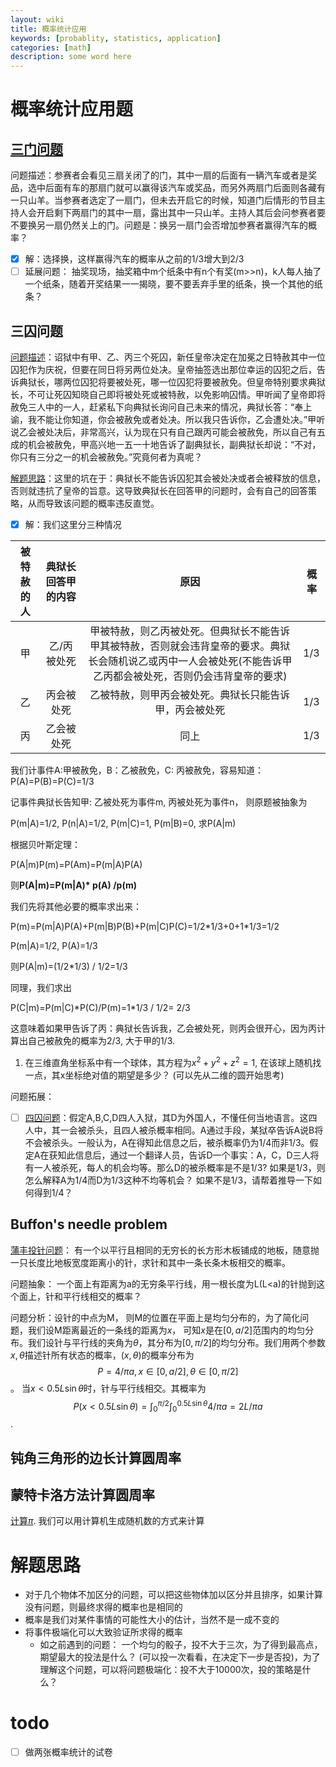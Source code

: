 ```yaml
---
layout: wiki
title: 概率统计应用
keywords: [probablity, statistics, application]
categories: [math]
description: some word here
---
```

# 概率统计应用题

## [三门问题](https://zh.wikipedia.org/wiki/%E8%92%99%E6%8F%90%E9%9C%8D%E7%88%BE%E5%95%8F%E9%A1%8C)

问题描述：参赛者会看见三扇关闭了的门，其中一扇的后面有一辆汽车或者是奖品，选中后面有车的那扇门就可以赢得该汽车或奖品，而另外两扇门后面则各藏有一只山羊。当参赛者选定了一扇门，但未去开启它的时候，知道门后情形的节目主持人会开启剩下两扇门的其中一扇，露出其中一只山羊。主持人其后会问参赛者要不要换另一扇仍然关上的门。问题是：换另一扇门会否增加参赛者赢得汽车的概率？

- [x] 解：选择换，这样赢得汽车的概率从之前的1/3增大到2/3
- [ ] 延展问题： 抽奖现场，抽奖箱中m个纸条中有n个有奖(m>>n)，k人每人抽了一个纸条，随着开奖结果一一揭晓，要不要丢弃手里的纸条，换一个其他的纸条？ 

## 三囚问题

[问题描述](https://zh.wikipedia.org/wiki/%E8%92%99%E6%8F%90%E9%9C%8D%E7%88%BE%E5%95%8F%E9%A1%8C#cite_note-2)：诏狱中有甲、乙、丙三个死囚，新任皇帝决定在加冕之日特赦其中一位囚犯作为庆祝，但要在同日将另两位处决。皇帝抽签选出那位幸运的囚犯之后，告诉典狱长，哪两位囚犯将要被处死，哪一位囚犯将要被赦免。但皇帝特别要求典狱长，不可让死囚知晓自己即将被处死或被特赦，以免影响囚情。甲听闻了皇帝即将赦免三人中的一人，赶紧私下向典狱长询问自己未来的情况，典狱长答：“奉上谕，我不能让你知道，你会被赦免或者处决。所以我只告诉你，乙会遭处决。”甲听说乙会被处决后，非常高兴，认为现在只有自己跟丙可能会被赦免，所以自己有五成的机会被赦免，甲高兴地一五一十地告诉了副典狱长，副典狱长却说：“不对，你只有三分之一的机会被赦免。”究竟何者为真呢？

[解题思路](https://blog.csdn.net/wyf12138/article/details/53494529)：这里的坑在于：典狱长不能告诉囚犯其会被处决或者会被释放的信息，否则就违抗了皇帝的旨意。这导致典狱长在回答甲的问题时，会有自己的回答策略，从而导致该问题的概率违反直觉。

- [x] 解：我们这里分三种情况

| 被特赦的人 | 典狱长回答甲的内容 |                             原因                             | 概率 |
| :--------: | :----------------: | :----------------------------------------------------------: | ---- |
|     甲     |    乙/丙被处死     | 甲被特赦，则乙丙被处死。但典狱长不能告诉甲其被特赦，否则就会违背皇帝的要求。典狱长会随机说乙或丙中一人会被处死(不能告诉甲乙丙都会被处死，否则仍会违背皇帝的要求) | 1/3  |
|     乙     |     丙会被处死     |    乙被特赦，则甲丙会被处死。典狱长只能告诉甲，丙会被处死    | 1/3  |
|     丙     |     乙会被处死     |                             同上                             | 1/3  |

我们计事件A:甲被赦免，B：乙被赦免，C: 丙被赦免，容易知道：P(A)=P(B)=P(C)=1/3

记事件典狱长告知甲: 乙被处死为事件m, 丙被处死为事件n， 则原题被抽象为

P(m|A)=1/2, P(n|A)=1/2, P(m|C)=1, P(m|B)=0, 求P(A|m)

根据贝叶斯定理：

P(A|m)P(m)=P(Am)=P(m|A)P(A)

则**P(A|m)=P(m|A)\* p(A) /p(m)**

我们先将其他必要的概率求出来：

P(m)=P(m|A)P(A)+P(m|B)P(B)+P(m|C)P(C)=1/2\*1/3+0+1\*1/3=1/2

P(m|A)=1/2, P(A)=1/3

则P(A|m)=(1/2\*1/3) / 1/2=1/3

同理，我们求出

P(C|m)=P(m|C)\*P(C)/P(m)=1\*1/3 / 1/2= 2/3 

这意味着如果甲告诉了丙：典狱长告诉我，乙会被处死，则丙会很开心，因为丙计算出自己被赦免的概率为2/3, 大于甲的1/3.

1. 在三维直角坐标系中有一个球体，其方程为$x^2+y^2+z^2=1$, 在该球上随机找一点，其x坐标绝对值的期望是多少？ (可以先从二维的圆开始思考)

问题拓展：

- [ ] [四囚问题](https://m.mysmth.net/article/Mathematics/single/5696)：假定A,B,C,D四人入狱，其D为外国人，不懂任何当地语言。这四人中，其一会被杀头，且四人被杀概率相同。A通过手段，某狱卒告诉A说B将不会被杀头。一般认为，A在得知此信息之后，被杀概率仍为1/4而非1/3。假定A在获知此信息后，通过一个翻译人员，告诉D一个事实：A，C，D三人将有一人被杀死，每人的机会均等。那么D的被杀概率是不是1/3?
  如果是1/3，则怎么解释A为1/4而D为1/3这种不均等机会？
  如果不是1/3，请帮着推导一下如何得到1/4？

## Buffon's needle problem

[蒲丰投针问题](https://baike.baidu.com/item/%E8%92%B2%E4%B8%B0%E6%8A%95%E9%92%88%E9%97%AE%E9%A2%98/10876943)： 有一个以平行且相同的无穷长的长方形木板铺成的地板，随意抛一只长度比地板宽度距离小的针，求针和其中一条长条木板相交的概率。

问题抽象： 一个面上有距离为a的无穷条平行线，用一根长度为L(L<a)的针抛到这个面上，针和平行线相交的概率？

问题分析：设针的中点为M， 则M的位置在平面上是均匀分布的，为了简化问题，我们设M距离最近的一条线的距离为$x$， 可知$x$是在$[0,a/2]$范围内的均匀分布。我们设针与平行线的夹角为$\theta$，其分布为$[0,\pi/2]$的均匀分布。我们用两个参数$x, \theta$描述针所有状态的概率，$(x,\theta)$的概率分布为$$P=4/\pi a, x\in [0,a/2], \theta\in [0,\pi/2]$$。 当$x<0.5L\sin\theta$时，针与平行线相交。其概率为$$P(x<0.5L\sin\theta)=\int_0^{\pi/2}\int_0^{0.5L\sin\theta} 4/\pi a=2L/\pi a$$.



## 钝角三角形的边长计算圆周率



## 蒙特卡洛方法计算圆周率

[计算$\pi$](https://zhuanlan.zhihu.com/p/150729238). 我们可以用计算机生成随机数的方式来计算

# 解题思路

- 对于几个物体不加区分的问题，可以把这些物体加以区分并且排序，如果计算没有问题，则最终求得的概率也是相同的
- 概率是我们对某件事情的可能性大小的估计，当然不是一成不变的
- 将事件极端化可以大致验证所求得的概率
  - 如之前遇到的问题： 一个均匀的骰子，投不大于三次，为了得到最高点，期望最大的投法是什么？ (可以投一次看看，在决定下一步是否投)，为了理解这个问题，可以将问题极端化：投不大于10000次，投的策略是什么？ 

# todo

- [ ] 做两张概率统计的试卷

